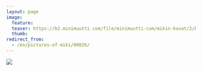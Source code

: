 ```yaml
---
layout: page
image:
  feature:
  teaser: https://b2.minimuutti.com/file/minimuutti-com/mikin-kuvat/2/DSC08357-245px.jpg
  thumb:
redirect_from:
  - /en/pictures-of-miki/00026/
---
```


[![](https://b2.minimuutti.com/file/minimuutti-com/mikin-kuvat/2/DSC08357-800px.jpg)](https://dl.dropboxusercontent.com/sh/ea1wtnz7z734o12/AADK2UAEafgMG2jq3FCigblea/mikin-kuvat/2/DSC08357.jpg)
